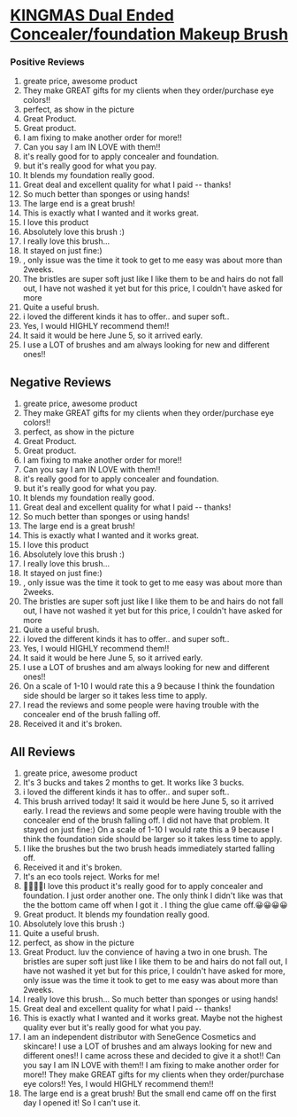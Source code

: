 # [KINGMAS Dual Ended Concealer/foundation Makeup Brush](https://products.checkmycream.com/products/KINGMAS-Dual-Ended-Concealerfoundation-Makeup-Brush.html)

### Positive Reviews

<ol>
      <li>greate price, awesome product</li>
      <li>They make GREAT gifts for my clients when they order/purchase eye colors!!  </li>
      <li>perfect, as show in the picture</li>
      <li>Great Product.</li>
      <li>Great product.</li>
      <li>I am fixing to make another order for more!!  </li>
      <li>Can you say I am IN LOVE with them!!  </li>
      <li>it&#x27;s really good for to apply concealer and foundation.</li>
      <li>but it&#x27;s really good for what you pay.</li>
      <li>It blends my foundation really good.</li>
      <li>Great deal and excellent quality for what I paid -- thanks!</li>
      <li>So much better than sponges or using hands!</li>
      <li>The large end is a great brush!</li>
      <li>This is exactly what I wanted and it works great.  </li>
      <li>I love this product</li>
      <li>Absolutely love this brush :)</li>
      <li>I really love this brush...</li>
      <li>It stayed on just fine:)</li>
      <li>, only issue was the time it took to get to me easy was about more than 2weeks.</li>
      <li>The bristles are super soft just like I like them to be and hairs do not fall out, I have not washed it yet but for this price, I couldn&#x27;t have asked for more</li>
      <li>Quite a useful brush.</li>
      <li>i loved the different kinds it has to offer.. and super soft..</li>
      <li>Yes, I would HIGHLY recommend them!!</li>
      <li>It said it would be here June 5, so it arrived early.</li>
      <li>I use a LOT of brushes and am always looking for new and different ones!!</li>
</ol>


<h2>Negative Reviews</h2>
<ol>
<li> greate price, awesome product</li>
<li> They make GREAT gifts for my clients when they order/purchase eye colors!!  </li>
<li> perfect, as show in the picture</li>
<li> Great Product.</li>
<li> Great product.</li>
<li> I am fixing to make another order for more!!  </li>
<li> Can you say I am IN LOVE with them!!  </li>
<li> it&#x27;s really good for to apply concealer and foundation.</li>
<li> but it&#x27;s really good for what you pay.</li>
<li> It blends my foundation really good.</li>
<li> Great deal and excellent quality for what I paid -- thanks!</li>
<li> So much better than sponges or using hands!</li>
<li> The large end is a great brush!</li>
<li> This is exactly what I wanted and it works great.  </li>
<li> I love this product</li>
<li> Absolutely love this brush :)</li>
<li> I really love this brush...</li>
<li> It stayed on just fine:)</li>
<li> , only issue was the time it took to get to me easy was about more than 2weeks.</li>
<li> The bristles are super soft just like I like them to be and hairs do not fall out, I have not washed it yet but for this price, I couldn&#x27;t have asked for more</li>
<li> Quite a useful brush.</li>
<li> i loved the different kinds it has to offer.. and super soft..</li>
<li> Yes, I would HIGHLY recommend them!!</li>
<li> It said it would be here June 5, so it arrived early.</li>
<li> I use a LOT of brushes and am always looking for new and different ones!!</li>
<li> On a scale of 1-10 I would rate this a 9 because I think the foundation side should be larger so it takes less time to apply.</li>
<li> I read the reviews and some people were having trouble with the concealer end of the brush falling off.</li>
<li> Received it and it&#x27;s broken.</li>
</ol>

<h2>All Reviews</h2>

<ol>
    <li> greate price, awesome product</li>
    <li> It&#x27;s 3 bucks and takes 2 months to get.  It works like 3 bucks.</li>
    <li> i loved the different kinds it has to offer.. and super soft..</li>
    <li> This brush arrived today! It said it would be here June 5, so it arrived early. I read the reviews and some people were having trouble with the concealer end of the brush falling off. I did not have that problem. It stayed on just fine:) On a scale of 1-10 I would rate this a 9 because I think the foundation side should be larger so it takes less time to apply.</li>
    <li> I like the brushes but the two brush heads immediately started falling off.</li>
    <li> Received it and it&#x27;s broken.</li>
    <li> It&#x27;s an eco tools reject. Works for me!</li>
    <li> 💛💙💜💚I love this product it&#x27;s really good for to apply concealer and foundation. I just order another one. The only think I didn&#x27;t like was that the the bottom came off when I got it . I thing the glue came off.😀😀😀😀</li>
    <li> Great product. It blends my foundation really good.</li>
    <li> Absolutely love this brush :)</li>
    <li> Quite a useful brush.</li>
    <li> perfect, as show in the picture</li>
    <li> Great Product. luv the convience of having a two in one brush. The bristles are super soft just like I like them to be and hairs do not fall out, I have not washed it yet but for this price, I couldn&#x27;t have asked for more, only issue was the time it took to get to me easy was about more than 2weeks.</li>
    <li> I really love this brush... So much better than sponges or using hands!</li>
    <li> Great deal and excellent quality for what I paid -- thanks!</li>
    <li> This is exactly what I wanted and it works great.  Maybe not the highest quality ever but it&#x27;s really good for what you pay.</li>
    <li> I am an independent distributor with SeneGence Cosmetics and skincare! I use a LOT of brushes and am always looking for new and different ones!! I came across these and decided to give it a shot!!  Can you say I am IN LOVE with them!!  I am fixing to make another order for more!!  They make GREAT gifts for my clients when they order/purchase eye colors!!  Yes, I would HIGHLY recommend them!!</li>
    <li> The large end is a great brush! But the small end came off on the first day I opened it! So I can&#x27;t use it.</li>
</ol>




